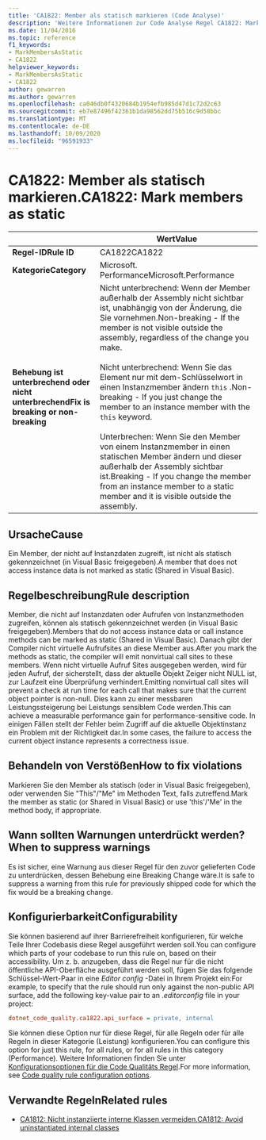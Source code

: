 ```yaml
---
title: 'CA1822: Member als statisch markieren (Code Analyse)'
description: 'Weitere Informationen zur Code Analyse Regel CA1822: Markieren von Membern als statisch'
ms.date: 11/04/2016
ms.topic: reference
f1_keywords:
- MarkMembersAsStatic
- CA1822
helpviewer_keywords:
- MarkMembersAsStatic
- CA1822
author: gewarren
ms.author: gewarren
ms.openlocfilehash: ca046db0f4320684b1954efb985d47d1c72d2c63
ms.sourcegitcommit: eb7e87496f42361b1da98562dd75b516c9d58bbc
ms.translationtype: MT
ms.contentlocale: de-DE
ms.lasthandoff: 10/09/2020
ms.locfileid: "96591933"
---
```

# <a name="ca1822-mark-members-as-static"></a><span data-ttu-id="6bb17-103">CA1822: Member als statisch markieren.</span><span class="sxs-lookup"><span data-stu-id="6bb17-103">CA1822: Mark members as static</span></span>

| | <span data-ttu-id="6bb17-104">Wert</span><span class="sxs-lookup"><span data-stu-id="6bb17-104">Value</span></span> |
|-|-|
| <span data-ttu-id="6bb17-105">**Regel-ID**</span><span class="sxs-lookup"><span data-stu-id="6bb17-105">**Rule ID**</span></span> |<span data-ttu-id="6bb17-106">CA1822</span><span class="sxs-lookup"><span data-stu-id="6bb17-106">CA1822</span></span>|
| <span data-ttu-id="6bb17-107">**Kategorie**</span><span class="sxs-lookup"><span data-stu-id="6bb17-107">**Category**</span></span> |<span data-ttu-id="6bb17-108">Microsoft. Performance</span><span class="sxs-lookup"><span data-stu-id="6bb17-108">Microsoft.Performance</span></span>|
| <span data-ttu-id="6bb17-109">**Behebung ist unterbrechend oder nicht unterbrechend**</span><span class="sxs-lookup"><span data-stu-id="6bb17-109">**Fix is breaking or non-breaking**</span></span> |<span data-ttu-id="6bb17-110">Nicht unterbrechend: Wenn der Member außerhalb der Assembly nicht sichtbar ist, unabhängig von der Änderung, die Sie vornehmen.</span><span class="sxs-lookup"><span data-stu-id="6bb17-110">Non-breaking - If the member is not visible outside the assembly, regardless of the change you make.</span></span><br /><br /><span data-ttu-id="6bb17-111">Nicht unterbrechend: Wenn Sie das Element nur mit dem-Schlüsselwort in einen Instanzmember ändern `this` .</span><span class="sxs-lookup"><span data-stu-id="6bb17-111">Non-breaking - If you just change the member to an instance member with the `this` keyword.</span></span><br/><br/><span data-ttu-id="6bb17-112">Unterbrechen: Wenn Sie den Member von einem Instanzmember in einen statischen Member ändern und dieser außerhalb der Assembly sichtbar ist.</span><span class="sxs-lookup"><span data-stu-id="6bb17-112">Breaking - If you change the member from an instance member to a static member and it is visible outside the assembly.</span></span>|

## <a name="cause"></a><span data-ttu-id="6bb17-113">Ursache</span><span class="sxs-lookup"><span data-stu-id="6bb17-113">Cause</span></span>

<span data-ttu-id="6bb17-114">Ein Member, der nicht auf Instanzdaten zugreift, ist nicht als statisch gekennzeichnet (in Visual Basic freigegeben).</span><span class="sxs-lookup"><span data-stu-id="6bb17-114">A member that does not access instance data is not marked as static (Shared in Visual Basic).</span></span>

## <a name="rule-description"></a><span data-ttu-id="6bb17-115">Regelbeschreibung</span><span class="sxs-lookup"><span data-stu-id="6bb17-115">Rule description</span></span>

<span data-ttu-id="6bb17-116">Member, die nicht auf Instanzdaten oder Aufrufen von Instanzmethoden zugreifen, können als statisch gekennzeichnet werden (in Visual Basic freigegeben).</span><span class="sxs-lookup"><span data-stu-id="6bb17-116">Members that do not access instance data or call instance methods can be marked as static (Shared in Visual Basic).</span></span> <span data-ttu-id="6bb17-117">Danach gibt der Compiler nicht virtuelle Aufrufsites an diese Member aus.</span><span class="sxs-lookup"><span data-stu-id="6bb17-117">After you mark the methods as static, the compiler will emit nonvirtual call sites to these members.</span></span> <span data-ttu-id="6bb17-118">Wenn nicht virtuelle Aufruf Sites ausgegeben werden, wird für jeden Aufruf, der sicherstellt, dass der aktuelle Objekt Zeiger nicht NULL ist, zur Laufzeit eine Überprüfung verhindert.</span><span class="sxs-lookup"><span data-stu-id="6bb17-118">Emitting nonvirtual call sites will prevent a check at run time for each call that makes sure that the current object pointer is non-null.</span></span> <span data-ttu-id="6bb17-119">Dies kann zu einer messbaren Leistungssteigerung bei Leistungs sensiblem Code werden.</span><span class="sxs-lookup"><span data-stu-id="6bb17-119">This can achieve a measurable performance gain for performance-sensitive code.</span></span> <span data-ttu-id="6bb17-120">In einigen Fällen stellt der Fehler beim Zugriff auf die aktuelle Objektinstanz ein Problem mit der Richtigkeit dar.</span><span class="sxs-lookup"><span data-stu-id="6bb17-120">In some cases, the failure to access the current object instance represents a correctness issue.</span></span>

## <a name="how-to-fix-violations"></a><span data-ttu-id="6bb17-121">Behandeln von Verstößen</span><span class="sxs-lookup"><span data-stu-id="6bb17-121">How to fix violations</span></span>

<span data-ttu-id="6bb17-122">Markieren Sie den Member als statisch (oder in Visual Basic freigegeben), oder verwenden Sie "This"/"Me" im Methoden Text, falls zutreffend.</span><span class="sxs-lookup"><span data-stu-id="6bb17-122">Mark the member as static (or Shared in Visual Basic) or use 'this'/'Me' in the method body, if appropriate.</span></span>

## <a name="when-to-suppress-warnings"></a><span data-ttu-id="6bb17-123">Wann sollten Warnungen unterdrückt werden?</span><span class="sxs-lookup"><span data-stu-id="6bb17-123">When to suppress warnings</span></span>

<span data-ttu-id="6bb17-124">Es ist sicher, eine Warnung aus dieser Regel für den zuvor gelieferten Code zu unterdrücken, dessen Behebung eine Breaking Change wäre.</span><span class="sxs-lookup"><span data-stu-id="6bb17-124">It is safe to suppress a warning from this rule for previously shipped code for which the fix would be a breaking change.</span></span>

## <a name="configurability"></a><span data-ttu-id="6bb17-125">Konfigurierbarkeit</span><span class="sxs-lookup"><span data-stu-id="6bb17-125">Configurability</span></span>

<span data-ttu-id="6bb17-126">Sie können basierend auf ihrer Barrierefreiheit konfigurieren, für welche Teile Ihrer Codebasis diese Regel ausgeführt werden soll.</span><span class="sxs-lookup"><span data-stu-id="6bb17-126">You can configure which parts of your codebase to run this rule on, based on their accessibility.</span></span> <span data-ttu-id="6bb17-127">Um z. b. anzugeben, dass die Regel nur für die nicht öffentliche API-Oberfläche ausgeführt werden soll, fügen Sie das folgende Schlüssel-Wert-Paar in eine *Editor config* -Datei in Ihrem Projekt ein:</span><span class="sxs-lookup"><span data-stu-id="6bb17-127">For example, to specify that the rule should run only against the non-public API surface, add the following key-value pair to an *.editorconfig* file in your project:</span></span>

```ini
dotnet_code_quality.ca1822.api_surface = private, internal
```

<span data-ttu-id="6bb17-128">Sie können diese Option nur für diese Regel, für alle Regeln oder für alle Regeln in dieser Kategorie (Leistung) konfigurieren.</span><span class="sxs-lookup"><span data-stu-id="6bb17-128">You can configure this option for just this rule, for all rules, or for all rules in this category (Performance).</span></span> <span data-ttu-id="6bb17-129">Weitere Informationen finden Sie unter [Konfigurationsoptionen für die Code Qualitäts Regel](../code-quality-rule-options.md).</span><span class="sxs-lookup"><span data-stu-id="6bb17-129">For more information, see [Code quality rule configuration options](../code-quality-rule-options.md).</span></span>

## <a name="related-rules"></a><span data-ttu-id="6bb17-130">Verwandte Regeln</span><span class="sxs-lookup"><span data-stu-id="6bb17-130">Related rules</span></span>

- [<span data-ttu-id="6bb17-131">CA1812: Nicht instanziierte interne Klassen vermeiden.</span><span class="sxs-lookup"><span data-stu-id="6bb17-131">CA1812: Avoid uninstantiated internal classes</span></span>](ca1812.md)
